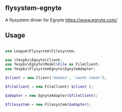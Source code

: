 ## flysystem-egnyte
A flysystem driver for Egnyte https://www.egnyte.com/

## Usage

```php

use League\Flysystem\Filesystem;

use \Yespbs\Egnyte\Client;
use Yespbs\Egnyte\Model\File as FileClient;
use Yespbs\FlysystemEgnyte\EgnyteAdapter;

$client = new Client('domain', 'oauth token');

$fileClient = new FileClient( $client );

$adapter = new EgnyteAdapter($fileClient);

$filesystem = new Filesystem($adapter);

```
